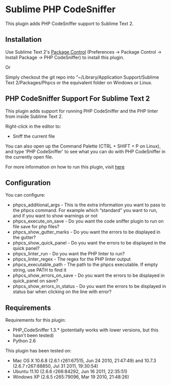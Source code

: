 Sublime PHP CodeSniffer
=======================

This plugin adds PHP CodeSniffer support to Sublime Text 2.

Installation
------------

Use Sublime Text 2's [Package Control](http://wbond.net/sublime_packages/package_control) (Preferences -> Package Control -> Install Package -> PHP CodeSniffer) to install this plugin.

Or

Simply checkout the git repo into “~/Library/Application Support/Sublime Text 2/Packages/Phpcs or the equivalent folder on Windows or Linux.


PHP CodeSniffer Support For Sublime Text 2
------------------------------------------

This plugin adds support for running PHP CodeSniffer and the PHP linter from inside Sublime Text 2.

Right-click in the editor to:

* Sniff the current file

You can also open up the Command Palette (CTRL + SHIFT + P on Linux), and type
'PHP CodeSniffer' to see what you can do with PHP CodeSniffer in the currently open file.

For more information on how to run this plugin, visit [here](http://soulbroken.co.uk/code/sublimephpcs)


Configuration
-------------

You can configure:

* phpcs_additional_args - This is the extra information you want to pass to the phpcs command. For example which “standard” you want to run, and if you want to show warnings or not
* phpcs_execute_on_save - Do you want the code sniffer plugin to run on file save for php files?
* phpcs_show_gutter_marks - Do you want the errors to be displayed in the gutter?
* phpcs_show_quick_panel - Do you want the errors to be displayed in the quick panel?
* phpcs_linter_run - Do you want the PHP linter to run?
* phpcs_linter_regex - The regex for the PHP linter output
* phpcs_executable_path - The path to the phpcs executable. If empty string, use PATH to find it
* phpcs_show_errors_on_save - Do you want the errors to be displayed in quick_panel on save?
* phpcs_show_errors_in_status - Do you want the errors to be displayed in status bar when clicking on the line with error?


Requirements
------------

Requirements for this plugin:

* PHP_CodeSniffer 1.3.* (potentially works with lower versions, but this hasn't been tested)
* Python 2.6

This plugin has been tested on:

* Mac OS X 10.6.8 (2.6.1 r261:67515, Jun 24 2010, 21:47:49) and 10.7.3 (2.6.7 r267:88850, Jul 31 2011, 19:30:54)
* Ubuntu 11.10 (2.6.6 r266:84292, Jun 16 2011, 22:35:51)
* Windows XP (2.6.5 r265:79096, Mar 19 2010, 21:48:26)


